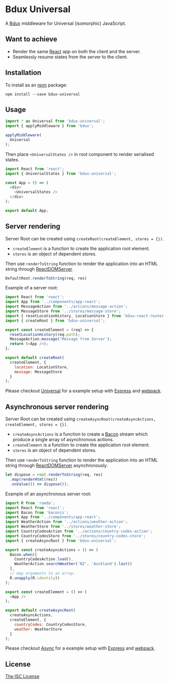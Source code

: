 # Bdux Universal

A [Bdux](https://github.com/Intai/bdux) middleware for Universal (isomorphic) JavaScript.

## Want to achieve
- Render the same [React](https://facebook.github.io/react/) app on both the client and the server.
- Seamlessly resume states from the server to the client.

## Installation
To install as an [npm](https://www.npmjs.com/) package:
```
npm install --save bdux-universal
```

## Usage
``` javascript
import * as Universal from 'bdux-universal';
import { applyMiddleware } from 'bdux';

applyMiddleware(
  Universal
);
```
Then place `<UniversalStates />` in root component to render serialised states.
``` javascript
import React from 'react';
import { UniversalStates } from 'bdux-universal';

const App = () => (
  <div>
    <UniversalStates />
  </div>
);

export default App;
```

## Server rendering
Server Root can be created using `createRoot(createElement, stores = {})`.
- `createElement` is a function to create the application root element.
- `stores` is an object of dependent stores.

Then use `renderToString` function to render the application into an HTML string through [ReactDOMServer](https://facebook.github.io/react/docs/top-level-api.html#reactdomserver.rendertostring).
``` javascript
DefaultRoot.renderToString(req, res)
```

Example of a server root:
``` javascript
import React from 'react';
import App from '../components/app-react';
import MessageAction from '../actions/message-action';
import MessageStore from '../stores/message-store';
import { resetLocationHistory, LocationStore } from 'bdux-react-router';
import { createRoot } from 'bdux-universal';

export const createElement = (req) => {
  resetLocationHistory(req.path);
  MessageAction.message('Message from Server');
  return (<App />);
};

export default createRoot(
  createElement, {
    location: LocationStore,
    message: MessageStore
  }
);
```
Please checkout [Universal](https://github.com/Intai/bdux-examples/tree/master/universal) for a example setup with [Express](http://expressjs.com/) and [webpack](https://webpack.github.io/).

## Asynchronous server rendering
Server Root can be created using `createAsyncRoot(createAsyncActions, createElement, stores = {})`.
- `createAsyncActions` is a function to create a [Bacon](https://baconjs.github.io/) stream which produce a single array of asynchronous actions.
- `createElement` is a function to create the application root element.
- `stores` is an object of dependent stores.

Then use `renderToString` function to render the application into an HTML string through [ReactDOMServer](https://facebook.github.io/react/docs/top-level-api.html#reactdomserver.rendertostring) asynchronously.
``` javascript
let dispose = root.renderToString(req, res)
  .map(renderHtml(res))
  .onValue(() => dispose());
```

Example of an asynchronous server root:
``` javascript
import R from 'ramda';
import React from 'react';
import Bacon from 'baconjs';
import App from '../components/app-react';
import WeatherAction from '../actions/weather-action';
import WeatherStore from '../stores/weather-store';
import CountryCodesAction from '../actions/country-codes-action';
import CountryCodesStore from '../stores/country-codes-store';
import { createAsyncRoot } from 'bdux-universal';

export const createAsyncActions = () => (
  Bacon.when([
    CountryCodesAction.load(),
    WeatherAction.searchWeather('NZ', 'Auckland').last()
  ],
  // map arguments to an array.
  R.unapply(R.identity))
);

export const createElement = () => (
  <App />
);

export default createAsyncRoot(
  createAsyncActions,
  createElement, {
    countryCodes: CountryCodesStore,
    weather: WeatherStore
  }
);
```
Please checkout [Async](https://github.com/Intai/bdux-examples/tree/master/async) for a example setup with [Express](http://expressjs.com/) and [webpack](https://webpack.github.io/).

## License
[The ISC License](./LICENSE.md)
